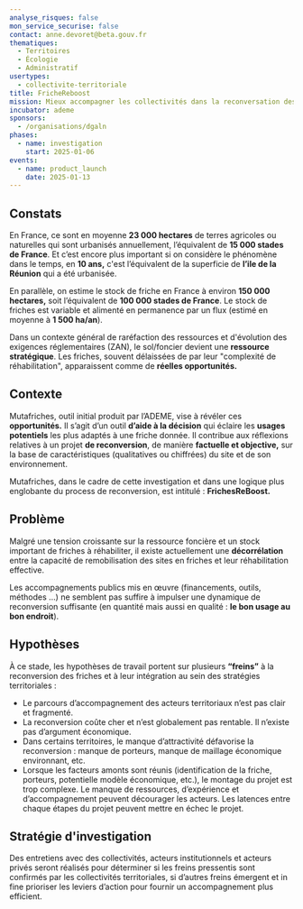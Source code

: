 ```yaml
---
analyse_risques: false
mon_service_securise: false
contact: anne.devoret@beta.gouv.fr
thematiques:
  - Territoires
  - Écologie
  - Administratif
usertypes:
  - collectivite-territoriale
title: FricheReboost
mission: Mieux accompagner les collectivités dans la reconversation des friches
incubator: ademe
sponsors:
  - /organisations/dgaln
phases:
  - name: investigation
    start: 2025-01-06
events:
  - name: product_launch
    date: 2025-01-13
---
```

## Constats
En France, ce sont en moyenne **23 000 hectares** de terres agricoles ou naturelles qui sont urbanisés annuellement, l’équivalent de **15 000 stades de France**. Et c’est encore plus important si on considère le phénomène dans le temps, en **10 ans,** c'est l’équivalent de la superficie de **l’ile de la Réunion** qui a été urbanisée.

En parallèle, on estime le stock de friche en France à environ **150 000 hectares,** soit l’équivalent de **100 000 stades de France**. Le stock de friches est variable et alimenté en permanence par un flux (estimé en moyenne à **1 500 ha/an**). 

Dans un contexte général de raréfaction des ressources et d'évolution des exigences réglementaires (ZAN), le sol/foncier devient une **ressource stratégique**. Les friches, souvent délaissées de par leur "complexité de réhabilitation", apparaissent comme de **réelles opportunités.**

## Contexte
Mutafriches, outil initial produit par l’ADEME, vise à révéler ces **opportunités.** Il s’agit d’un outil **d’aide à la décision** qui éclaire les **usages potentiels** les plus adaptés à une friche donnée. Il contribue aux réflexions relatives à un projet **de reconversion**, de manière **factuelle et objective,** sur la base de caractéristiques (qualitatives ou chiffrées) du site et de son environnement.  

Mutafriches, dans le cadre de cette investigation et dans une logique plus englobante du process de reconversion, est intitulé : **FrichesReBoost.**

## Problème
Malgré une tension croissante sur la ressource foncière et un stock important de friches à réhabiliter, il existe actuellement une **décorrélation** entre la capacité de remobilisation des sites en friches et leur réhabilitation effective. 

Les accompagnements publics mis en œuvre (financements, outils, méthodes …) ne semblent pas suffire à impulser une dynamique de reconversion suffisante (en quantité mais aussi en qualité : **le bon usage au bon endroit**). 


## Hypothèses

À ce stade, les hypothèses de travail portent sur plusieurs **“freins”** à la reconversion des friches et à leur intégration au sein des stratégies territoriales : 

- Le parcours d’accompagnement des acteurs territoriaux n’est pas clair et fragmenté.
- La reconversion coûte cher et n’est globalement pas rentable. Il n’existe pas d’argument économique.
- Dans certains territoires, le manque d’attractivité défavorise la reconversion : manque de porteurs, manque de maillage économique environnant, etc.
- Lorsque les facteurs amonts sont réunis (identification de la friche, porteurs, potentielle modèle économique, etc.), le montage du projet est trop complexe. Le manque de ressources, d’expérience et d’accompagnement peuvent décourager les acteurs. Les latences entre chaque étapes du projet peuvent mettre en échec le projet.

## Stratégie d'investigation

Des entretiens avec des collectivités, acteurs institutionnels et acteurs privés seront réalisés pour déterminer si les freins pressentis sont confirmés par les collectivités territoriales, si d’autres freins émergent et in fine prioriser les leviers d’action pour fournir un accompagnement plus efficient. 
